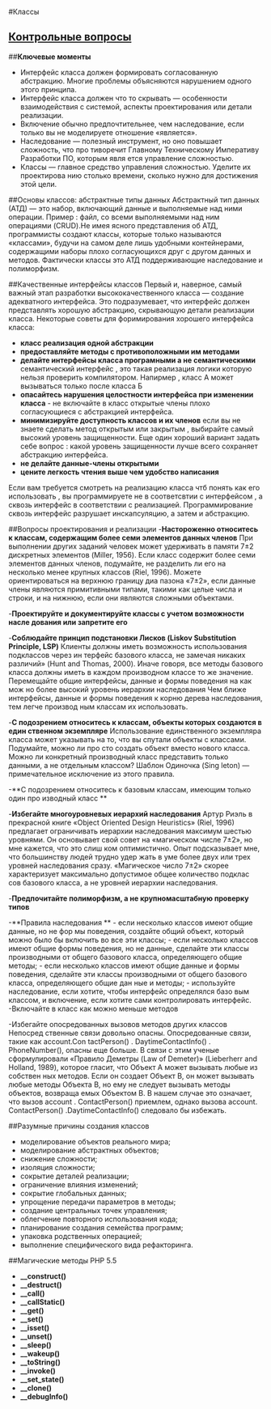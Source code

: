 #Классы
## **[Контрольные вопросы](../control_list/classes.md)**
##**Ключевые моменты**
- Интерфейс класса должен формировать согласованную абстракцию. Многие
проблемы объясняются нарушением одного этого принципа.
- Интерфейс класса должен что то скрывать — особенности взаимодействия с
системой, аспекты проектирования или детали реализации.
- Включение обычно предпочтительнее, чем наследование, если только вы не
моделируете отношение «является».
- Наследование — полезный инструмент, но оно повышает сложность, что про
тиворечит Главному Техническому Императиву Разработки ПО, которым явля
ется управление сложностью.
- Классы — главное средство управления сложностью. Уделите их проектирова
нию столько времени, сколько нужно для достижения этой цели.

##Основы классов: абстрактные типы данных
Абстрактный тип данных (АТД) — это набор, включающий данные и выполняемые над ними операции. Пример   : файл,
со всеми выполняемыми над ним операциями (CRUD).Не имея ясного представления об АТД, программисты создают классы,
которые только называются «классами», будучи на самом деле лишь удобными контейнерами, содержащими наборы плохо
согласующихся друг с другом данных и методов. Фактически классы это АТД поддерживающие наследование и полиморфизм.

##Качественные интерфейсы классов
Первый и, наверное, самый важный этап разработки высококачественного класса — создание адекватного интерфейса.
Это подразумевает, что интерфейс должен представлять хорошую абстракцию, скрывающую детали реализации класса. 
Некоторые советы для форимирования хорошего интерфейса класса:
- **класс реализация одной абстракции**
- **предоставляйте методы с противоположными им методами**
- **делайте интерфейсы класса програмными а не семантическими**
 семантический интерфейс , это такая реализация логики которую нельзя проверить компилятором. Напирмер , класс А может
 вызываться только после класса Б
- **опасайтесь нарушения целостности интерфейса при изменении класса** - не включайте в класс открытые члены плохо 
 согласующиеся с абстракцией интерфейса.
- **минимизируйте доступность классов и их членов**
если вы не знаете сделать метод открытым или закрытым , выбирайте самый высокий уровень защищенности. Еще один хороший
вариант задать себе вопрос : какой уровень защищенности лучше всего сохраняет абстракцию интерфейса.
- **не делайте данные-члены открытыми**
- **цените легкость чтения выше чем удобство написания**

Если вам требуется смотреть на реализацию класса чтб понять как его использовать , вы программируете не в соответсвтии
с интерфейсом , а сквозь интерфейс в соответствии с реализацией. Программирование сквозь интерфейс разрушает 
инскапсуляцию, а затем и абстракцию.

##Вопросы проектирования и реализации
-**Настороженно относитесь к классам, содержащим более семи элементов
данных членов** При выполнении других заданий человек может удерживать в
памяти 7±2 дискретных элементов (Miller, 1956). Если класс содержит более семи
элементов данных членов, подумайте, не разделить ли его на несколько менее
крупных классов (Riel, 1996). Можете ориентироваться на верхнюю границу диа
пазона «7±2», если данные члены являются примитивными типами, такими как
целые числа и строки, и на нижнюю, если они являются сложными объектами.

-**Проектируйте и документируйте классы с учетом возможности насле
дования или запретите его**

-**Соблюдайте принцип подстановки Лисков (Liskov Substitution Principle, LSP)**
Клиенты должны иметь возможность использования подклассов через ин
терфейс базового класса, не замечая никаких различий» (Hunt and Thomas, 2000).
Иначе говоря, все методы базового класса должны иметь в каждом производном
классе то же значение.
Перемещайте общие интерфейсы, данные и формы поведения на как мож
но более высокий уровень иерархии наследования Чем ближе интерфейсы,
данные и формы поведения к корню дерева наследования, тем легче производ
ным классам их использовать.

-**С подозрением относитесь к классам, объекты которых создаются в един
ственном экземпляре** Использование единственного экземпляра класса может
указывать на то, что вы спутали объекты с классами. Подумайте, можно ли про
сто создать объект вместо нового класса. Можно ли конкретный производный класс
представить только данными, а не отдельным классом? Шаблон Одиночка (Sing
leton) — примечательное исключение из этого правила.


-**С подозрением относитесь к базовым классам, имеющим только один про
изводный класс **

-**Избегайте многоуровневых иерархий наследования**
Артур Риэль в прекрасной книге «Object Oriented Design Heuristics» (Riel, 1996)
предлагает ограничивать иерархии наследования максимум шестью уровнями. Он
основывает свой совет на «магическом числе 7±2», но мне кажется, что это слиш
ком оптимистично. Опыт подсказывает мне, что большинству людей трудно удер
жать в уме более двух или трех уровней наследования сразу. «Магическое число
7±2» скорее характеризует максимально допустимое общее количество подклас
сов базового класса, а не уровней иерархии наследования.

-**Предпочитайте полиморфизм, а не крупномасштабную проверку типов**

-**Правила наследования **
    - если несколько классов имеют общие данные, но не фор
      мы поведения, создайте общий объект, который можно было
      бы включить во все эти классы;
    - если несколько классов имеют общие формы поведения,
      но не данные, сделайте эти классы производными от общего
      базового класса, определяющего общие методы;
    - если несколько классов имеют общие данные и формы поведения, сделайте эти
      классы производными от общего базового класса, определяющего общие дан
      ные и методы;
    - используйте наследование, если хотите, чтобы интерфейс определялся базо
      вым классом, и включение, если хотите сами контролировать интерфейс.
-Включайте в класс как можно меньше методов

-Избегайте опосредованных вызовов методов других классов Непосред
ственные связи довольно опасны. Опосредованные связи, такие как account.Con
tactPerson() . DaytimeContactInfo() . PhoneNumber(), опасны еще больше. В связи с этим
ученые сформулировали «Правило Деметры (Law of Demeter)» (Lieberherr and
Holland, 1989), которое гласит, что Объект A может вызывать любые из собствен
ных методов. Если он создает Объект B, он может вызывать любые методы Объекта
B, но ему не следует вызывать методы объектов, возвраща
емых Объектом B. В нашем случае это означает, что вызов
account . ContactPerson() приемлем, однако вызова account.
ContactPerson() .DaytimeContactInfo() следовало бы избежать.

##Разумные причины создания классов
- моделирование объектов реального мира;
- моделирование абстрактных объектов;
- снижение сложности;
- изоляция сложности;
- сокрытие деталей реализации;
- ограничение влияния изменений;
- сокрытие глобальных данных;
- упрощение передачи параметров в методы;
- создание центральных точек управления;
- облегчение повторного использования кода;
- планирование создания семейства программ;
- упаковка родственных операцией;
- выполнение специфического вида рефакторинга.

##Магические методы PHP 5.5
- **__construct()** 
- **__destruct()** 
- **__call()** 
- **__callStatic()** 
- **__get()** 
- **__set()** 
- **__isset()** 
- **__unset()** 
- **__sleep()** 
- **__wakeup()** 
- **__toString()** 
- **__invoke()** 
- **__set_state()** 
- **__clone()** 
- **__debugInfo()**

